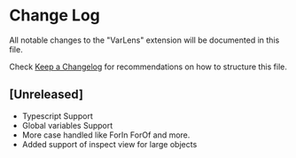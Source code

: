 # Change Log

All notable changes to the "VarLens" extension will be documented in this file.

Check [Keep a Changelog](http://keepachangelog.com/) for recommendations on how to structure this file.

## [Unreleased]

- Typescript Support
- Global variables Support
- More case handled like ForIn ForOf and more.
- Added support of inspect view for large objects
